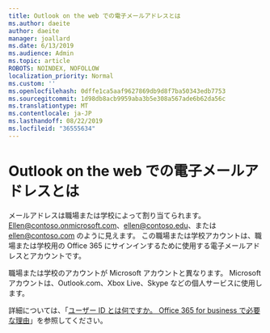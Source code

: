 ```yaml
---
title: Outlook on the web での電子メールアドレスとは
ms.author: daeite
author: daeite
manager: joallard
ms.date: 6/13/2019
ms.audience: Admin
ms.topic: article
ROBOTS: NOINDEX, NOFOLLOW
localization_priority: Normal
ms.custom: ''
ms.openlocfilehash: 0dffe1ca5aaf9627869db9d8f7ba50343edb7753
ms.sourcegitcommit: 1d98db8acb9959aba3b5e308a567ade6b62da56c
ms.translationtype: MT
ms.contentlocale: ja-JP
ms.lasthandoff: 08/22/2019
ms.locfileid: "36555634"
---
```

# <a name="what-is-my-email-address-in-outlook-on-the-web"></a>Outlook on the web での電子メールアドレスとは

メールアドレスは職場または学校によって割り当てられます。 Ellen@contoso.onmicrosoft.com、ellen@contoso.edu、または ellen@contoso.com のように見えます。 この職場または学校アカウントは、職場または学校用の Office 365 にサインインするために使用する電子メールアドレスとアカウントです。

職場または学校のアカウントが Microsoft アカウントと異なります。 Microsoft アカウントは、Outlook.com、Xbox Live、Skype などの個人サービスに使用します。

詳細については、「[ユーザー ID とは何ですか。 Office 365 for business で必要な理由](https://support.office.com/article/37da662b-5da6-4b56-a091-2731b2ecc8b4)」を参照してください。